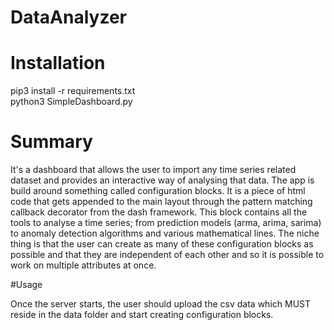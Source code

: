 # DataAnalyzer
# Installation
pip3 install -r requirements.txt <br />
python3 SimpleDashboard.py

# Summary

It's a dashboard that allows the user to import any time series related dataset and provides an interactive way of analysing that data. The app is build around something called configuration blocks. It is a piece of html code that gets appended to the main layout through the pattern matching callback decorator from the dash framework. This block contains all the tools to analyse a time series; from prediction models (arma, arima, sarima) to anomaly detection algorithms and various mathematical lines. The niche thing is that the user can create as many of these configuration blocks as possible and that they are independent of each other and so it is possible to work on multiple attributes at once.

#Usage

Once the server starts, the user should upload the csv data which MUST reside in the data folder and start creating configuration blocks.
